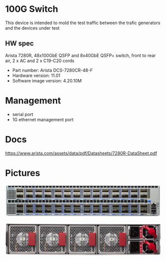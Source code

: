 # 100G Switch

This device is intended to mold the test traffic between the trafic generators and the devices under test

## HW spec

Arista 7280R, 48x100GbE QSFP and 8x40GbE QSFP+ switch, front to rear air, 2 x AC and 2 x C19-C20 cords

- Part number: Arista DCS-7280CR-48-F
- Hardware version: 11.01
- Software image version: 4.20.10M


# Management

- serial port
- 1G ethernet management port

# Docs

https://www.arista.com/assets/data/pdf/Datasheets/7280R-DataSheet.pdf

# Pictures

![front](front.jpg)

![back](back.png)
